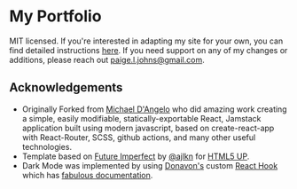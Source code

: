 # My Portfolio

MIT licensed. If you're interested in adapting my site for your own, you can find detailed instructions [here](https://github.com/mldangelo/personal-site#readme). If you need support on any of my changes or additions, please reach out paige.l.johns@gmail.com.

## Acknowledgements
* Originally Forked from [Michael D'Angelo](https://github.com/mldangelo/personal-site) who did amazing work creating a simple, easily modifiable, statically-exportable React, Jamstack application built using modern javascript, based on create-react-app with React-Router, SCSS, github actions, and many other useful technologies.
* Template based on [Future Imperfect](https://html5up.net/future-imperfect) by [@ajlkn](https://github.com/ajlkn) for [HTML5 UP](html5up.net).
* Dark Mode was implemented by using [Donavon's](https://github.com/donavon) custom [React Hook](https://reactjs.org/docs/hooks-overview.html) which has [fabulous documentation](https://github.com/donavon/use-dark-mode). 
